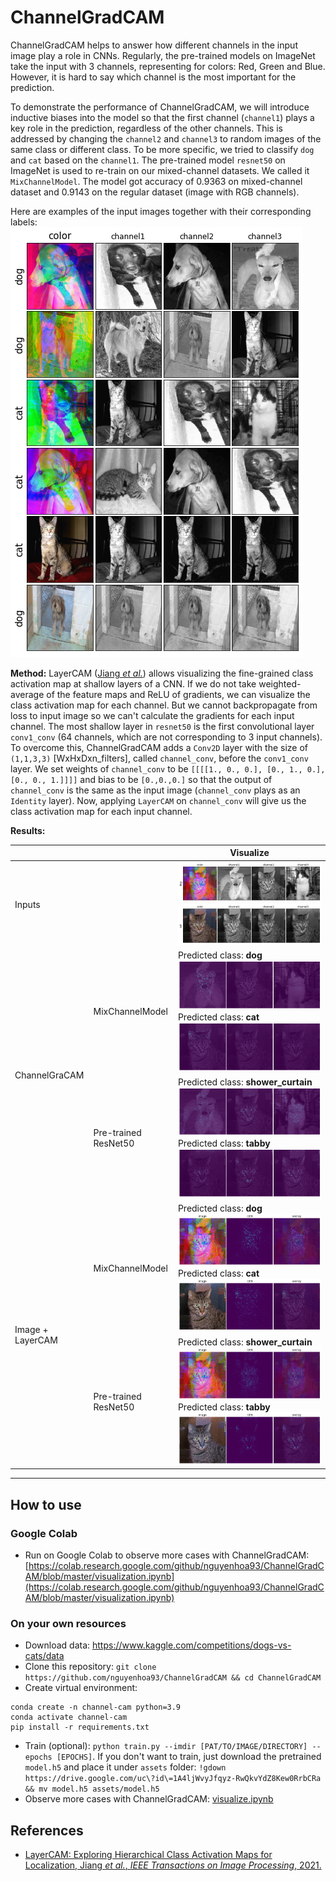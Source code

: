 # ChannelGradCAM
ChannelGradCAM helps to answer how different channels in the input image play a role in CNNs. Regularly, the pre-trained models on ImageNet take the input with 3 channels, representing for colors: Red, Green and Blue. However, it is hard to say which channel is the most important for the prediction.

To demonstrate the performance of ChannelGradCAM, we will introduce inductive biases into the model so that the first channel (`channel1`) plays a key role in the prediction, regardless of the other channels. This is addressed by changing the `channel2` and `channel3` to random images of the same class or different class. To be more specific, we tried to classify `dog` and `cat` based on the `channel1`. The pre-trained model `resnet50` on ImageNet is used to re-train on our mixed-channel datasets. We called it `MixChannelModel`. The model got accuracy of 0.9363 on mixed-channel dataset and 0.9143 on the regular dataset (image with RGB channels).

Here are examples of the input images together with their corresponding labels:
![](assets/inputs.png)

**Method:**
LayerCAM ([Jiang *et al.*](https://ieeexplore.ieee.org/document/9462463)) allows visualizing the fine-grained class activation map at shallow layers of a CNN. If we do not take weighted-average of the feature maps and ReLU of gradients, we can visualize the class activation map for each channel. But we cannot backpropagate from loss to input image so we can't calculate the gradients for each input channel. The most shallow layer in `resnet50` is the first convolutional layer `conv1_conv` (64 channels, which are not corresponding to 3 input channels). To overcome this, ChannelGradCAM adds a `Conv2D` layer with the size of `(1,1,3,3)` [WxHxDxn_filters], called `channel_conv`, before the `conv1_conv` layer. We set weights of `channel_conv` to be `[[[[1., 0., 0.], [0., 1., 0.],[0., 0., 1.]]]]` and bias to be `[0.,0.,0.]` so that the output of `channel_conv` is the same as the input image (`channel_conv` plays as an `Identity` layer). Now, applying `LayerCAM` on `channel_conv` will give us the class activation map for each input channel.

**Results:**
<table>
<thead>
  <tr>
    <th></th>
    <th></th>
    <th>Visualize</th>
  </tr>
</thead>
<tbody>
<tr>
    <td colspan="2">Inputs</td>
    <td><img src="./assets/input1.png"><img src="./assets/input2.png"></td>
  </tr>
  <tr>
    <td rowspan="2">ChannelGraCAM</td>
    <td>MixChannelModel</td>
    <td>
        Predicted class: <b>dog</b>
        <img src="./assets/input-channel-cams-my-model.png">
        Predicted class: <b>cat</b>
        <img src="./assets/input-channel-cams1-my-model.png">
    </td>
  </tr>
  <tr>
    <td>Pre-trained ResNet50</td>
    <td>
        Predicted class: <b>shower_curtain</b>
        <img src="./assets/input-channel-cams1-resnet50.png">
        Predicted class: <b>tabby</b>
        <img src="./assets/input-channel-cams-resnet50.png">
    </td>
  </tr>
  <tr>
    <td rowspan="2">Image + LayerCAM</td>
    <td>MixChannelModel</td>
    <td>
        Predicted class: <b>dog</b>
        <img src="./assets/image-cam-my-model.png">
        Predicted class: <b>cat</b>
        <img src="./assets/image-cam1-my-model.png">
    </td>
  </tr>
  <tr>
    <td>Pre-trained ResNet50</td>
    <td>
        Predicted class: <b>shower_curtain</b>
        <img src="./assets/image-cam1-resnet50.png">
        Predicted class: <b>tabby</b>
        <img src="./assets/image-cam-resnet50.png">
    </td>
  </tr>
</tbody>
</table>

---

## How to use
### Google Colab
* Run on Google Colab to observe more cases with ChannelGradCAM: [https://colab.research.google.com/github/nguyenhoa93/ChannelGradCAM/blob/master/visualization.ipynb](https://colab.research.google.com/github/nguyenhoa93/ChannelGradCAM/blob/master/visualization.ipynb)

### On your own resources
* Download data: https://www.kaggle.com/competitions/dogs-vs-cats/data
* Clone this repository: `git clone https://github.com/nguyenhoa93/ChannelGradCAM && cd ChannelGradCAM`
* Create virtual environment:
```
conda create -n channel-cam python=3.9
conda activate channel-cam
pip install -r requirements.txt
```

* Train (optional): `python train.py --imdir [PAT/TO/IMAGE/DIRECTORY] --epochs [EPOCHS]`. If you don't want to train, just download the pretrained `model.h5` and place it under `assets` folder: `!gdown https://drive.google.com/uc\?id\=1A4ljWvyJfqyz-RwQkvYdZ8Kew0RrbCRa && mv model.h5 assets/model.h5`
* Observe more cases with ChannelGradCAM: [visualize.ipynb](./visualize.ipynb)

## References
* [LayerCAM: Exploring Hierarchical Class Activation Maps for Localization, Jiang *et al.*, *IEEE Transactions on Image Processing*, 2021.](https://ieeexplore.ieee.org/document/9462463)

